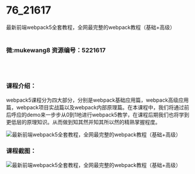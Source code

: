 # 76_21617
最新前端webpack5全套教程，全网最完整的webpack教程（基础+高级）
<br/></br>
<h3>微:mukewang8 资源编号：5221617</h3>
<br/></br>
<h3>课程介绍：</h3>
<p>webpack5课程分为四大部分，分别是webpack基础应用篇，webpack高级应用篇，webpack项目实战篇以及webpack内部原理篇。在本课程中，我们将通过前后呼应的demo来一步步从0到1地进行webpack5教学，在课程后期我们也将学到更低层的原理知识。从而做到知其然并知其所以然的精熟掌握程度。</p>
<p><img src="https://www.ko996.com/wp-content/uploads/img/2021/11/1-29-300x127.png" alt="最新前端webpack5全套教程，全网最完整的webpack教程（基础+高级）"></p>
<div class="info-desc">
<h3>课程截图：</h3>
<p><img src="https://www.ko996.com/wp-content/uploads/img/2021/11/2-27.png" alt="最新前端webpack5全套教程，全网最完整的webpack教程（基础+高级）"></p>


			
</div>
